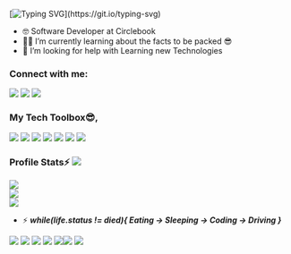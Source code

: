 [![Typing SVG](https://readme-typing-svg.herokuapp.com?font=Fira+Code&size=22&pause=1000&color=74F749&width=435&lines=Hellow+World!++Its+Chameera+Here...)](https://git.io/typing-svg)


- 🤓 Software Developer at Circlebook
- 👨‍🏫 I’m currently learning about the facts to be packed 😎
- 🧐 I’m looking for help with Learning new Technologies


### Connect with me:

  
<p align = "center">



[<img src="https://img.shields.io/badge/twitter-%231DA1F2.svg?&style=for-the-badge&logo=twitter&logoColor=white&color=black" />](https://twitter.com/Chameera_Mayura) 
[<img src="https://img.shields.io/badge/linkedin-%2312100E.svg?&style=for-the-badge&logo=linkedin&logoColor=white&color=black" />](https://www.linkedin.com/in/chameeramb/)
[<img src="https://img.shields.io/badge/instagram-%2312100E.svg?&style=for-the-badge&logo=instagram&logoColor=white&color=black" />](https://instagram.com/chameera_z)

</p>

 ### My Tech Toolbox😎, 
<img src="https://img.icons8.com/fluency/80/000000/adobe-photoshop.png"/> <img src="https://img.icons8.com/color/80/000000/adobe-illustrator--v2.png"/> <img src="https://img.icons8.com/color/80/000000/javascript--v1.png"/> <img src="https://img.icons8.com/fluency/80/000000/laravel.png"/>  <img src="https://img.icons8.com/color/80/000000/java-coffee-cup-logo--v2.png"/>  <img src="https://img.icons8.com/plasticine/80/000000/react.png"/> <img src="https://img.icons8.com/fluency/80/000000/node-js.png"/>



### Profile Stats⚡ [![](https://visitcount.itsvg.in/api?id=chameeraz&icon=0&color=1)](https://visitcount.itsvg.in)



![](https://github-readme-stats.vercel.app/api?username=chameeraz&theme=dark&hide_border=false&include_all_commits=true&count_private=true)<br/>
![](https://github-readme-streak-stats.herokuapp.com/?user=chameeraz&theme=dark&hide_border=false)<br/>
![](https://github-readme-stats.vercel.app/api/top-langs/?username=chameeraz&theme=dark&hide_border=false&include_all_commits=true&count_private=true&layout=compact)
-  ⚡ 
  ***while(life.status != died){
     Eating -> Sleeping -> Coding -> Driving
   }***
   
<img src="https://img.icons8.com/external-konkapp-flat-konkapp/100/000000/external-eating-stay-at-home-konkapp-flat-konkapp.png"/> <img src="https://img.icons8.com/plasticine/100/000000/arrow.png"/> <img src="https://img.icons8.com/external-itim2101-flat-itim2101/100/000000/external-sleeping-time-management-itim2101-flat-itim2101.png"/> <img src="https://img.icons8.com/plasticine/100/000000/arrow.png"/>  <img src="https://img.icons8.com/external-soft-fill-juicy-fish/100/000000/external-coding-coding-and-development-soft-fill-soft-fill-juicy-fish-2.png"/><img src="https://img.icons8.com/plasticine/100/000000/arrow.png"/> <img src="https://img.icons8.com/external-wanicon-lineal-color-wanicon/100/000000/external-driving-daily-routine-wanicon-lineal-color-wanicon.png"/>



